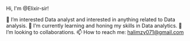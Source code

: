  Hi, I'm @Elixir-sir!

👀 I’m interested Data analyst and interested in anything related to Data analysis.
🌱 I’m currently learning and honing my skills in Data analytics.
💞️ I’m looking to collaborations.
📫 How to reach me: halimzy071@gmail.com
<!---
Elixir-sir/Elixir-sir is a ✨ special ✨ repository because its `README.md` (this file) appears on your GitHub profile.
You can click the Preview link to take a look at your changes.
--->
